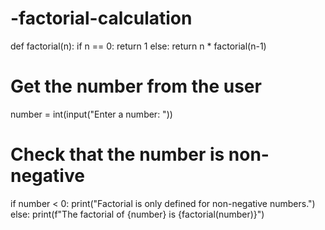 # -factorial-calculation
def factorial(n):
    if n == 0:
        return 1
    else:
        return n * factorial(n-1)

# Get the number from the user
number = int(input("Enter a number: "))

# Check that the number is non-negative
if number < 0:
    print("Factorial is only defined for non-negative numbers.")
else:
    print(f"The factorial of {number} is {factorial(number)}")
